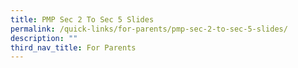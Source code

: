 ```yaml
---
title: PMP Sec 2 To Sec 5 Slides
permalink: /quick-links/for-parents/pmp-sec-2-to-sec-5-slides/
description: ""
third_nav_title: For Parents
---
```

